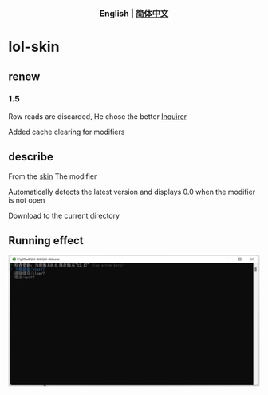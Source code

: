 
<h3 style="text-align: center"> <b>English</b> | <a href="https://github.com/scripted-C20/lol-skin/blob/main/README.zh-CN.md">简体中文</a> </h3>

# lol-skin

## renew

### 1.5

Row reads are discarded, He chose the better [Inquirer](https://github.com/SBoudrias/Inquirer.js)

Added cache clearing for modifiers

## describe

From the [skin](http://leagueskin.net/p/download-mod-skin-2020-chn) The modifier

Automatically detects the latest version and displays 0.0 when the modifier is not open

Download to the current directory

## Running effect

<img src="./start.jpg">

